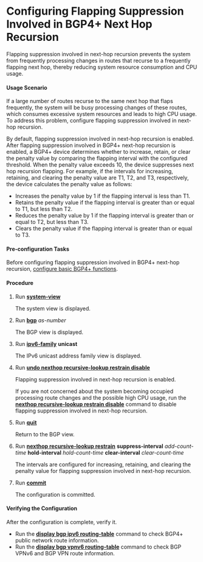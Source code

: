 Configuring Flapping Suppression Involved in BGP4+ Next Hop Recursion
=====================================================================

Flapping suppression involved in next-hop recursion prevents the system from frequently processing changes in routes that recurse to a frequently flapping next hop, thereby reducing system resource consumption and CPU usage.

#### Usage Scenario

If a large number of routes recurse to the same next hop that flaps frequently, the system will be busy processing changes of these routes, which consumes excessive system resources and leads to high CPU usage. To address this problem, configure flapping suppression involved in next-hop recursion.

By default, flapping suppression involved in next-hop recursion is enabled. After flapping suppression involved in BGP4+ next-hop recursion is enabled, a BGP4+ device determines whether to increase, retain, or clear the penalty value by comparing the flapping interval with the configured threshold. When the penalty value exceeds 10, the device suppresses next hop recursion flapping. For example, if the intervals for increasing, retaining, and clearing the penalty value are T1, T2, and T3, respectively, the device calculates the penalty value as follows:

* Increases the penalty value by 1 if the flapping interval is less than T1.
* Retains the penalty value if the flapping interval is greater than or equal to T1, but less than T2.
* Reduces the penalty value by 1 if the flapping interval is greater than or equal to T2, but less than T3.
* Clears the penalty value if the flapping interval is greater than or equal to T3.


#### Pre-configuration Tasks

Before configuring flapping suppression involved in BGP4+ next-hop recursion, [configure basic BGP4+ functions](dc_vrp_bgp6_cfg_0003.html).


#### Procedure

1. Run [**system-view**](cmdqueryname=system-view)
   
   
   
   The system view is displayed.
2. Run [**bgp**](cmdqueryname=bgp) *as-number*
   
   
   
   The BGP view is displayed.
3. Run [**ipv6-family**](cmdqueryname=ipv6-family) **unicast**
   
   
   
   The IPv6 unicast address family view is displayed.
4. Run [**undo nexthop recursive-lookup restrain disable**](cmdqueryname=undo+nexthop+recursive-lookup+restrain+disable)
   
   
   
   Flapping suppression involved in next-hop recursion is enabled.
   
   If you are not concerned about the system becoming occupied processing route changes and the possible high CPU usage, run the [**nexthop recursive-lookup restrain disable**](cmdqueryname=nexthop+recursive-lookup+restrain+disable) command to disable flapping suppression involved in next-hop recursion.
5. Run [**quit**](cmdqueryname=quit)
   
   
   
   Return to the BGP view.
6. Run [**nexthop recursive-lookup restrain**](cmdqueryname=nexthop+recursive-lookup+restrain+suppress-interval) **suppress-interval** *add-count-time* **hold-interval** *hold-count-time* **clear-interval** *clear-count-time*
   
   
   
   The intervals are configured for increasing, retaining, and clearing the penalty value for flapping suppression involved in next-hop recursion.
7. Run [**commit**](cmdqueryname=commit)
   
   
   
   The configuration is committed.

#### Verifying the Configuration

After the configuration is complete, verify it.

* Run the [**display bgp ipv6 routing-table**](cmdqueryname=display+bgp+ipv6+routing-table) command to check BGP4+ public network route information.
* Run the [**display bgp vpnv6 routing-table**](cmdqueryname=display+bgp+vpnv6+routing-table) command to check BGP VPNv6 and BGP VPN route information.